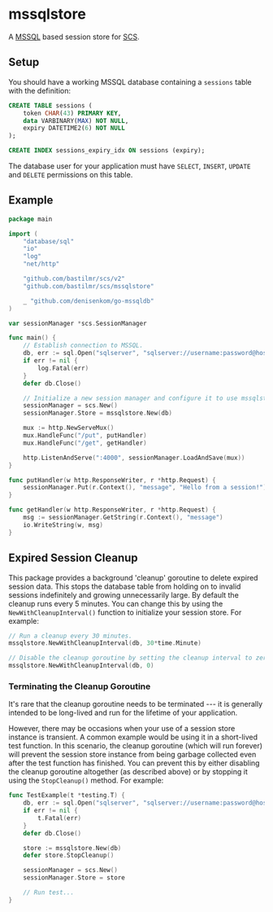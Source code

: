 # mssqlstore

A [MSSQL](https://github.com/denisenkom/go-mssqldb) based session store for [SCS](https://github.com/bastilmr/scs).

## Setup

You should have a working MSSQL database containing a `sessions` table with the definition:

```sql
CREATE TABLE sessions (
	token CHAR(43) PRIMARY KEY,
	data VARBINARY(MAX) NOT NULL,
	expiry DATETIME2(6) NOT NULL
);

CREATE INDEX sessions_expiry_idx ON sessions (expiry);
```

The database user for your application must have `SELECT`, `INSERT`, `UPDATE` and `DELETE` permissions on this table.

## Example

```go
package main

import (
	"database/sql"
	"io"
	"log"
	"net/http"

	"github.com/bastilmr/scs/v2"
	"github.com/bastilmr/scs/mssqlstore"

	_ "github.com/denisenkom/go-mssqldb"
)

var sessionManager *scs.SessionManager

func main() {
	// Establish connection to MSSQL.
	db, err := sql.Open("sqlserver", "sqlserver://username:password@host?database=dbname")
	if err != nil {
		log.Fatal(err)
	}
	defer db.Close()

	// Initialize a new session manager and configure it to use mssqlstore as the session store.
	sessionManager = scs.New()
	sessionManager.Store = mssqlstore.New(db)

	mux := http.NewServeMux()
	mux.HandleFunc("/put", putHandler)
	mux.HandleFunc("/get", getHandler)

	http.ListenAndServe(":4000", sessionManager.LoadAndSave(mux))
}

func putHandler(w http.ResponseWriter, r *http.Request) {
	sessionManager.Put(r.Context(), "message", "Hello from a session!")
}

func getHandler(w http.ResponseWriter, r *http.Request) {
	msg := sessionManager.GetString(r.Context(), "message")
	io.WriteString(w, msg)
}
```

## Expired Session Cleanup

This package provides a background 'cleanup' goroutine to delete expired session data. This stops the database table from holding on to invalid sessions indefinitely and growing unnecessarily large. By default the cleanup runs every 5 minutes. You can change this by using the `NewWithCleanupInterval()` function to initialize your session store. For example:

```go
// Run a cleanup every 30 minutes.
mssqlstore.NewWithCleanupInterval(db, 30*time.Minute)

// Disable the cleanup goroutine by setting the cleanup interval to zero.
mssqlstore.NewWithCleanupInterval(db, 0)
```

### Terminating the Cleanup Goroutine

It's rare that the cleanup goroutine needs to be terminated --- it is generally intended to be long-lived and run for the lifetime of your application.

However, there may be occasions when your use of a session store instance is transient. A common example would be using it in a short-lived test function. In this scenario, the cleanup goroutine (which will run forever) will prevent the session store instance from being garbage collected even after the test function has finished. You can prevent this by either disabling the cleanup goroutine altogether (as described above) or by stopping it using the `StopCleanup()` method. For example:

```go
func TestExample(t *testing.T) {
	db, err := sql.Open("sqlserver", "sqlserver://username:password@host?database=dbname")
	if err != nil {
	    t.Fatal(err)
	}
	defer db.Close()

	store := mssqlstore.New(db)
	defer store.StopCleanup()

	sessionManager = scs.New()
	sessionManager.Store = store

	// Run test...
}
```